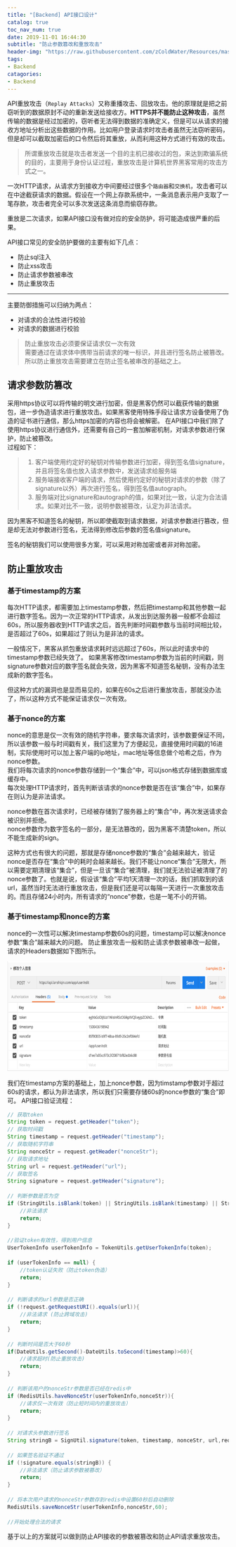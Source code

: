 ```yaml
---
title: "[Backend] API接口设计"
catalog: true
toc_nav_num: true
date: 2019-11-01 16:44:30
subtitle: "防止参数篡改和重放攻击"
header-img: "https://raw.githubusercontent.com/zColdWater/Resources/master/Images/legend_cover.jpg"
tags:
- Backend
catagories:
- Backend
---
```


API重放攻击（`Replay Attacks`）又称重播攻击、回放攻击。他的原理就是把之前窃听到的数据原封不动的重新发送给接收方。**HTTPS并不能防止这种攻击**，虽然传输的数据是经过加密的，窃听者无法得到数据的准确定义，但是可以从请求的接收方地址分析出这些数据的作用。比如用户登录请求时攻击者虽然无法窃听密码，但是却可以截取加密后的口令然后将其重放，从而利用这种方式进行有效的攻击。

> 所谓重放攻击就是攻击者发送一个目的主机已接收过的包，来达到欺骗系统的目的，主要用于身份认证过程，重放攻击是计算机世界黑客常用的攻击方式之一。

一次HTTP请求，从请求方到接收方中间要经过很多个`路由器`和`交换机`，攻击者可以在中途截获请求的数据。假设在一个网上存款系统中，一条消息表示用户支取了一笔存款，攻击者完全可以多次发送这条消息而偷窃存款。

重放是二次请求，如果API接口没有做对应的安全防护，将可能造成很严重的后果。  

API接口常见的安全防护要做的主要有如下几点：
* 防止sql注入
* 防止xss攻击
* 防止请求参数被串改
* 防止重放攻击

*** 

主要防御措施可以归纳为两点：
* 对请求的合法性进行校验
* 对请求的数据进行校验

>防止重放攻击必须要保证请求仅一次有效  
>需要通过在请求体中携带当前请求的唯一标识，并且进行签名防止被篡改。  
>所以防止重放攻击需要建立在防止签名被串改的基础之上。  

## 请求参数防篡改

采用https协议可以将传输的明文进行加密，但是黑客仍然可以截获传输的数据包，进一步伪造请求进行重放攻击。如果黑客使用特殊手段让请求方设备使用了伪造的证书进行通信，那么https加密的内容也将会被解密。
在API接口中我们除了使用https协议进行通信外，还需要有自己的一套加解密机制，对请求参数进行保护，防止被篡改。   
过程如下：

>1. 客户端使用约定好的秘钥对传输参数进行加密，得到签名值signature，并且将签名值也放入请求参数中，发送请求给服务端
>2. 服务端接收客户端的请求，然后使用约定好的秘钥对请求的参数（除了signature以外）再次进行签名，得到签名值autograph。
>3. 服务端对比signature和autograph的值，如果对比一致，认定为合法请求。如果对比不一致，说明参数被篡改，认定为非法请求。

因为黑客不知道签名的秘钥，所以即使截取到请求数据，对请求参数进行篡改，但是却无法对参数进行签名，无法得到修改后参数的签名值signature。   

签名的秘钥我们可以使用很多方案，可以采用对称加密或者非对称加密。


## 防止重放攻击

### 基于timestamp的方案  
每次HTTP请求，都需要加上timestamp参数，然后把timestamp和其他参数一起进行数字签名。因为一次正常的HTTP请求，从发出到达服务器一般都不会超过60s，所以服务器收到HTTP请求之后，首先判断时间戳参数与当前时间相比较，是否超过了60s，如果超过了则认为是非法的请求。  

一般情况下，黑客从抓包重放请求耗时远远超过了60s，所以此时请求中的timestamp参数已经失效了。
如果黑客修改timestamp参数为当前的时间戳，则signature参数对应的数字签名就会失效，因为黑客不知道签名秘钥，没有办法生成新的数字签名。  

但这种方式的漏洞也是显而易见的，如果在60s之后进行重放攻击，那就没办法了，所以这种方式不能保证请求仅一次有效。


### 基于nonce的方案
nonce的意思是仅一次有效的随机字符串，要求每次请求时，该参数要保证不同，所以该参数一般与时间戳有关，我们这里为了方便起见，直接使用时间戳的16进制，实际使用时可以加上客户端的ip地址，mac地址等信息做个哈希之后，作为nonce参数。  
我们将每次请求的nonce参数存储到一个“集合”中，可以json格式存储到数据库或缓存中。  
每次处理HTTP请求时，首先判断该请求的nonce参数是否在该“集合”中，如果存在则认为是非法请求。  

nonce参数在首次请求时，已经被存储到了服务器上的“集合”中，再次发送请求会被识别并拒绝。  
nonce参数作为数字签名的一部分，是无法篡改的，因为黑客不清楚token，所以不能生成新的sign。  

这种方式也有很大的问题，那就是存储nonce参数的“集合”会越来越大，验证nonce是否存在“集合”中的耗时会越来越长。我们不能让nonce“集合”无限大，所以需要定期清理该“集合”，但是一旦该“集合”被清理，我们就无法验证被清理了的nonce参数了。也就是说，假设该“集合”平均1天清理一次的话，我们抓取到的该url，虽然当时无法进行重放攻击，但是我们还是可以每隔一天进行一次重放攻击的。而且存储24小时内，所有请求的“nonce”参数，也是一笔不小的开销。

### 基于timestamp和nonce的方案
nonce的一次性可以解决timestamp参数60s的问题，timestamp可以解决nonce参数“集合”越来越大的问题。
防止重放攻击一般和防止请求参数被串改一起做，请求的Headers数据如下图所示。  

<img src="https://raw.githubusercontent.com/zColdWater/Resources/master/Images/designapi1.png" height="250" />

我们在timestamp方案的基础上，加上nonce参数，因为timstamp参数对于超过60s的请求，都认为非法请求，所以我们只需要存储60s的nonce参数的“集合”即可。
API接口验证流程：  

```java
// 获取token
String token = request.getHeader("token");
// 获取时间戳
String timestamp = request.getHeader("timestamp");
// 获取随机字符串
String nonceStr = request.getHeader("nonceStr");
// 获取请求地址
String url = request.getHeader("url");
// 获取签名
String signature = request.getHeader("signature");

// 判断参数是否为空
if (StringUtils.isBlank(token) || StringUtils.isBlank(timestamp) || StringUtils.isBlank(nonceStr) || StringUtils.isBlank(url) || StringUtils.isBlank(signature)) {
    //非法请求
    return;
}

//验证token有效性，得到用户信息
UserTokenInfo userTokenInfo = TokenUtils.getUserTokenInfo(token);

if (userTokenInfo == null) {
    //token认证失败（防止token伪造）
    return;
}

// 判断请求的url参数是否正确
if (!request.getRequestURI().equals(url)){
    //非法请求 (防止跨域攻击)
    return;
}

// 判断时间是否大于60秒
if(DateUtils.getSecond()-DateUtils.toSecond(timestamp)>60){
    //请求超时(防止重放攻击)
    return;
}

// 判断该用户的nonceStr参数是否已经在redis中
if (RedisUtils.haveNonceStr(userTokenInfo,nonceStr)){
    //请求仅一次有效（防止短时间内的重放攻击）
    return;
}

// 对请求头参数进行签名
String stringB = SignUtil.signature(token, timestamp, nonceStr, url,request);

// 如果签名验证不通过
if (!signature.equals(stringB)) {
    //非法请求（防止请求参数被篡改）
    return;
}

// 将本次用户请求的nonceStr参数存到redis中设置60秒后自动删除
RedisUtils.saveNonceStr(userTokenInfo,nonceStr,60);

//开始处理合法的请求
```

基于以上的方案就可以做到防止API接收的参数被篡改和防止API请求重放攻击。